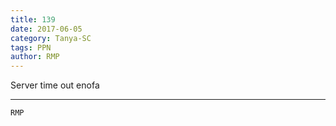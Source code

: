 ```yaml
---
title: 139
date: 2017-06-05
category: Tanya-SC
tags: PPN
author: RMP
---
```


Server time out enofa

---



`RMP`
